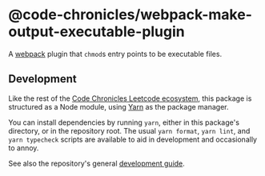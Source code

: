 # @code-chronicles/webpack-make-output-executable-plugin

A [webpack](https://webpack.js.org/) plugin that `chmod`s entry points to be executable files.

## Development

Like the rest of the [Code Chronicles Leetcode ecosystem](../../), this package is structured as a Node module, using [Yarn](https://yarnpkg.com/) as the package manager.

You can install dependencies by running `yarn`, either in this package's directory, or in the repository root. The usual `yarn format`, `yarn lint`, and `yarn typecheck` scripts are available to aid in development and occasionally to annoy.

See also the repository's general [development guide](../../DEVELOPMENT.md).
